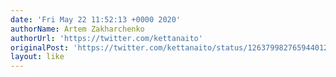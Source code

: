 ```yaml
---
date: 'Fri May 22 11:52:13 +0000 2020'
authorName: Artem Zakharchenko
authorUrl: 'https://twitter.com/kettanaito'
originalPost: 'https://twitter.com/kettanaito/status/1263799827659440128'
layout: like
---
```

